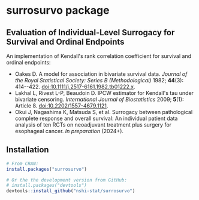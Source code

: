 
# surrosurvo package


## Evaluation of Individual-Level Surrogacy for Survival and Ordinal Endpoints

An implementation of Kendall's rank correlation coefficient for survival and ordinal endpoints:

- Oakes D. A model for association in bivariate survival data. *Journal of the Royal Statistical Society: Series B (Methodological)* 1982; **44**(3): 414--422. [doi:10.1111/j.2517-6161.1982.tb01222.x](https://doi.org/10.1111/j.2517-6161.1982.tb01222.x).
- Lakhal L, Rivest L-P, Beaudoin D. IPCW estimator for Kendall's tau under bivariate censoring. *International Journal of Biostatistics* 2009; **5**(1): Article 8. [doi:10.2202/1557-4679.1121](https://doi.org/10.2202/1557-4679.1121).
- Okui J, Nagashima K, Matsuda S, et al. Surrogacy between pathological complete response and overall survival: An individual patient data analysis of ten RCTs on neoadjuvant treatment plus surgery for esophageal cancer. *In preparation* (2024+).


## Installation

``` r
# From CRAN:
install.packages("surrosurvo")

# Or the the development version from GitHub:
# install.packages("devtools")
devtools::install_github("nshi-stat/surrosurvo")
```
